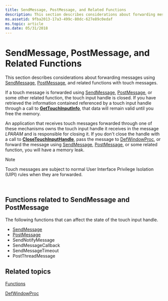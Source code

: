 ```yaml
---
title: SendMessage, PostMessage, and Related Functions
description: This section describes considerations about forwarding messages using SendMessage, PostMessage, and related functions with touch messages.
ms.assetid: 9fba2013-17a3-499c-80dc-627e89c0edaf
ms.topic: article
ms.date: 05/31/2018
---
```


# SendMessage, PostMessage, and Related Functions

This section describes considerations about forwarding messages using [SendMessage](/windows/desktop/api/winuser/nf-winuser-sendmessage), [PostMessage](/windows/win32/api/winuser/nf-winuser-postmessagea), and related functions with touch messages.

If a touch message is forwarded using [SendMessage](/windows/desktop/api/winuser/nf-winuser-sendmessage), [PostMessage](/windows/win32/api/winuser/nf-winuser-postmessagea), or some other related function, the touch input handle is closed. If you have retrieved the information contained referenced by a touch input handle through a call to [**GetTouchInputInfo**](/windows/desktop/api/winuser/nf-winuser-gettouchinputinfo), that data will remain valid until you free the memory.

An application that receives touch messages forwarded through one of these mechanisms owns the touch input handle it receives in the message *LPARAM* and is responsible for closing it. If you don't close the handle with a call to [**CloseTouchInputHandle**](/windows/desktop/api/winuser/nf-winuser-closetouchinputhandle), pass the message to [DefWindowProc](/windows/win32/api/winuser/nf-winuser-defwindowproca), or forward the message using [SendMessage](/windows/desktop/api/winuser/nf-winuser-sendmessage), [PostMessage](/windows/win32/api/winuser/nf-winuser-postmessagea), or some related function, you will have a memory leak.

> [!Note]  
> Touch messages are subject to normal User Interface Privilege Isolation (UIPI) rules when they are forwarded.

 

## Functions related to SendMessage and PostMessage

The following functions that can affect the state of the touch input handle.

-   [SendMessage](/windows/desktop/api/winuser/nf-winuser-sendmessage)
-   [PostMessage](/windows/win32/api/winuser/nf-winuser-postmessagea)
-   SendNotifyMessage
-   SendMessageCallback
-   SendMessageTimeout
-   PostThreadMessage

## Related topics

<dl> <dt>

[Functions](mtfunctions.md)
</dt> <dt>

[DefWindowProc](/windows/win32/api/winuser/nf-winuser-defwindowproca)
</dt> </dl>

 

 